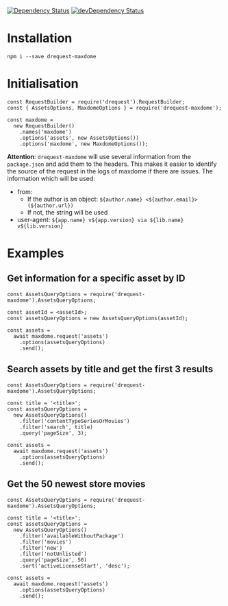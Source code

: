 [![Dependency Status](https://david-dm.org/dnode/drequest-maxdome/status.svg)](https://david-dm.org/dnode/drequest-maxdome)
[![devDependency Status](https://david-dm.org/dnode/drequest-maxdome/dev-status.svg)](https://david-dm.org/dnode/drequest-maxdome?type=dev)

# Installation

`npm i --save drequest-maxdome`


# Initialisation

```
const RequestBuilder = require('drequest').RequestBuilder;
const { AssetsOptions, MaxdomeOptions } = require('drequest-maxdome');

const maxdome =
  new RequestBuilder()
    .names('maxdome')
    .options('assets', new AssetsOptions())
    .options('maxdome', new MaxdomeOptions());
```

**Attention**: `drequest-maxdome` will use several information from the `package.json` and add them to the headers. This makes it easier to identify the source of the request in the logs of maxdome if there are issues.
The information which will be used:
* from: 
  * If the author is an object: `${author.name} <${author.email}> (${author.url})`
  * If not, the string will be used
* user-agent: `${app.name} v${app.version} via ${lib.name} v${lib.version}`


# Examples

## Get information for a specific asset by ID

```
const AssetsQueryOptions = require('drequest-maxdome').AssetsQueryOptions;

const assetId = <assetId>;
const assetsQueryOptions = new AssetsQueryOptions(assetId);

const assets =
  await maxdome.request('assets')
    .options(assetsQueryOptions)
    .send();
```


## Search assets by title and get the first 3 results

```
const AssetsQueryOptions = require('drequest-maxdome').AssetsQueryOptions;

const title = '<title>';
const assetsQueryOptions = 
  new AssetsQueryOptions()
    .filter('contentTypeSeriesOrMovies')
    .filter('search', title)
    .query('pageSize', 3);
    
const assets =
  await maxdome.request('assets')
    .options(assetsQueryOptions)
    .send();
```


## Get the 50 newest store movies

```
const AssetsQueryOptions = require('drequest-maxdome').AssetsQueryOptions;

const title = '<title>';
const assetsQueryOptions = 
  new AssetsQueryOptions()
    .filter('availableWithoutPackage')
    .filter('movies')
    .filter('new')
    .filter('notUnlisted')
    .query('pageSize', 50)
    .sort('activeLicenseStart', 'desc');
    
const assets =
  await maxdome.request('assets')
    .options(assetsQueryOptions)
    .send();
```
